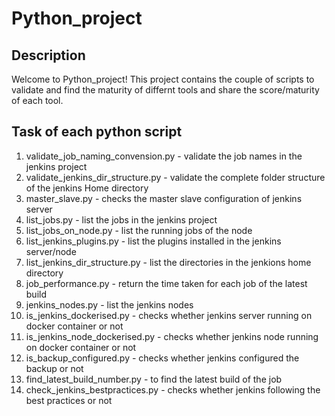 # Python_project

## Description
Welcome to Python_project! This  project contains the couple of scripts to validate and find the maturity of differnt tools and share the score/maturity of each tool. 

## Task of each python script

1. validate_job_naming_convension.py - validate the job names in the jenkins project
2. validate_jenkins_dir_structure.py - validate the complete folder structure of the jenkins Home directory
3. master_slave.py - checks the master slave configuration of jenkins server
4. list_jobs.py - list the jobs in the jenkins project
5. list_jobs_on_node.py - list the running jobs of the node
6. list_jenkins_plugins.py - list the plugins installed in the jenkins server/node
7. list_jenkins_dir_structure.py - list the directories in the jenkions home directory
8. job_performance.py - return the time taken for each job of the latest build
9. jenkins_nodes.py - list the jenkins nodes
10. is_jenkins_dockerised.py - checks whether jenkins server running on docker container or not
11. is_jenkins_node_dockerised.py - checks whether jenkins node running on docker container or not
12. is_backup_configured.py - checks whether jenkins configured the backup or not
13. find_latest_build_number.py - to find the latest build of the job
14. check_jenkins_bestpractices.py - checks whether jenkins following the best practices or not 
